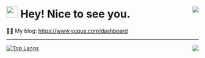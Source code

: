 <h1><img align="right" src="https://count.getloli.com/get/@:Qing-treasury?theme=moebooru"><img src="https://emojis.slackmojis.com/emojis/images/1531849430/4246/blob-sunglasses.gif?1531849430" width="30"/> Hey! Nice to see you.</h1>


👨‍💻 My blog: https://www.yuque.com/dashboard

----

[![Top Langs](https://github-readme-stats.vercel.app/api/top-langs/?username=Qing-treasury)](https://github.com/Qing-treasury/)
<img align="right" src="https://github-readme-stats-hassan.vercel.app/api?username=Qing-treasury&theme=default_repocard&show_icons=true&count_private=true">
